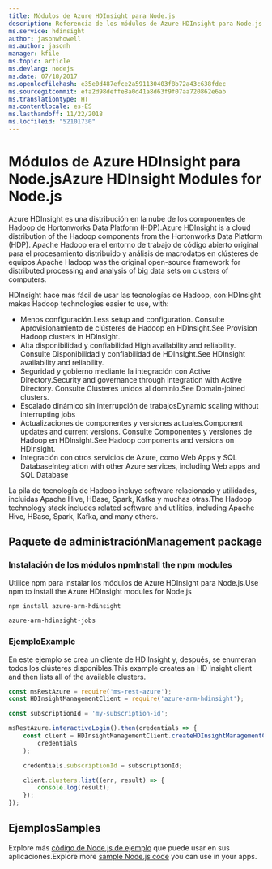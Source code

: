```yaml
---
title: Módulos de Azure HDInsight para Node.js
description: Referencia de los módulos de Azure HDInsight para Node.js
ms.service: hdinsight
author: jasonwhowell
ms.author: jasonh
manager: kfile
ms.topic: article
ms.devlang: nodejs
ms.date: 07/18/2017
ms.openlocfilehash: e35e0d487efce2a591130403f8b72a43c638fdec
ms.sourcegitcommit: efa2d98deffe8a0d41a8d63f9f07aa720862e6ab
ms.translationtype: HT
ms.contentlocale: es-ES
ms.lasthandoff: 11/22/2018
ms.locfileid: "52101730"
---
```

# <a name="azure-hdinsight-modules-for-nodejs"></a><span data-ttu-id="2cca9-103">Módulos de Azure HDInsight para Node.js</span><span class="sxs-lookup"><span data-stu-id="2cca9-103">Azure HDInsight Modules for Node.js</span></span>

<span data-ttu-id="2cca9-104">Azure HDInsight es una distribución en la nube de los componentes de Hadoop de Hortonworks Data Platform (HDP).</span><span class="sxs-lookup"><span data-stu-id="2cca9-104">Azure HDInsight is a cloud distribution of the Hadoop components from the Hortonworks Data Platform (HDP).</span></span> <span data-ttu-id="2cca9-105">Apache Hadoop era el entorno de trabajo de código abierto original para el procesamiento distribuido y análisis de macrodatos en clústeres de equipos.</span><span class="sxs-lookup"><span data-stu-id="2cca9-105">Apache Hadoop was the original open-source framework for distributed processing and analysis of big data sets on clusters of computers.</span></span>

<span data-ttu-id="2cca9-106">HDInsight hace más fácil de usar las tecnologías de Hadoop, con:</span><span class="sxs-lookup"><span data-stu-id="2cca9-106">HDInsight makes Hadoop technologies easier to use, with:</span></span>
- <span data-ttu-id="2cca9-107">Menos configuración.</span><span class="sxs-lookup"><span data-stu-id="2cca9-107">Less setup and configuration.</span></span> <span data-ttu-id="2cca9-108">Consulte Aprovisionamiento de clústeres de Hadoop en HDInsight.</span><span class="sxs-lookup"><span data-stu-id="2cca9-108">See Provision Hadoop clusters in HDInsight.</span></span>
- <span data-ttu-id="2cca9-109">Alta disponibilidad y confiabilidad.</span><span class="sxs-lookup"><span data-stu-id="2cca9-109">High availability and reliability.</span></span> <span data-ttu-id="2cca9-110">Consulte Disponibilidad y confiabilidad de HDInsight.</span><span class="sxs-lookup"><span data-stu-id="2cca9-110">See HDInsight availability and reliability.</span></span>
- <span data-ttu-id="2cca9-111">Seguridad y gobierno mediante la integración con Active Directory.</span><span class="sxs-lookup"><span data-stu-id="2cca9-111">Security and governance through integration with Active Directory.</span></span> <span data-ttu-id="2cca9-112">Consulte Clústeres unidos al dominio.</span><span class="sxs-lookup"><span data-stu-id="2cca9-112">See Domain-joined clusters.</span></span>
- <span data-ttu-id="2cca9-113">Escalado dinámico sin interrupción de trabajos</span><span class="sxs-lookup"><span data-stu-id="2cca9-113">Dynamic scaling without interrupting jobs</span></span>
- <span data-ttu-id="2cca9-114">Actualizaciones de componentes y versiones actuales.</span><span class="sxs-lookup"><span data-stu-id="2cca9-114">Component updates and current versions.</span></span> <span data-ttu-id="2cca9-115">Consulte Componentes y versiones de Hadoop en HDInsight.</span><span class="sxs-lookup"><span data-stu-id="2cca9-115">See Hadoop components and versions on HDInsight.</span></span>
- <span data-ttu-id="2cca9-116">Integración con otros servicios de Azure, como Web Apps y SQL Database</span><span class="sxs-lookup"><span data-stu-id="2cca9-116">Integration with other Azure services, including Web apps and SQL Database</span></span>

<span data-ttu-id="2cca9-117">La pila de tecnología de Hadoop incluye software relacionado y utilidades, incluidas Apache Hive, HBase, Spark, Kafka y muchas otras.</span><span class="sxs-lookup"><span data-stu-id="2cca9-117">The Hadoop technology stack includes related software and utilities, including Apache Hive, HBase, Spark, Kafka, and many others.</span></span> 

## <a name="management-package"></a><span data-ttu-id="2cca9-118">Paquete de administración</span><span class="sxs-lookup"><span data-stu-id="2cca9-118">Management package</span></span>

### <a name="install-the-npm-modules"></a><span data-ttu-id="2cca9-119">Instalación de los módulos npm</span><span class="sxs-lookup"><span data-stu-id="2cca9-119">Install the npm modules</span></span>

<span data-ttu-id="2cca9-120">Utilice npm para instalar los módulos de Azure HDInsight para Node.js.</span><span class="sxs-lookup"><span data-stu-id="2cca9-120">Use npm to install the Azure HDInsight modules for Node.js</span></span>

```bash
npm install azure-arm-hdinsight
```

```bash
azure-arm-hdinsight-jobs
```

### <a name="example"></a><span data-ttu-id="2cca9-121">Ejemplo</span><span class="sxs-lookup"><span data-stu-id="2cca9-121">Example</span></span> 

<span data-ttu-id="2cca9-122">En este ejemplo se crea un cliente de HD Insight y, después, se enumeran todos los clústeres disponibles.</span><span class="sxs-lookup"><span data-stu-id="2cca9-122">This example creates an HD Insight client and then lists all of the available clusters.</span></span> 

```javascript
const msRestAzure = require('ms-rest-azure');
const HDInsightManagementClient = require('azure-arm-hdinsight');

const subscriptionId = 'my-subscription-id';

msRestAzure.interactiveLogin().then(credentials => {
    const client = HDInsightManagementClient.createHDInsightManagementClient(
        credentials
    );

    credentials.subscriptionId = subscriptionId;

    client.clusters.list((err, result) => {
        console.log(result);
    });
});
```

## <a name="samples"></a><span data-ttu-id="2cca9-123">Ejemplos</span><span class="sxs-lookup"><span data-stu-id="2cca9-123">Samples</span></span>

<span data-ttu-id="2cca9-124">Explore más [código de Node.js de ejemplo](https://azure.microsoft.com/resources/samples/?platform=nodejs) que puede usar en sus aplicaciones.</span><span class="sxs-lookup"><span data-stu-id="2cca9-124">Explore more [sample Node.js code](https://azure.microsoft.com/resources/samples/?platform=nodejs) you can use in your apps.</span></span>
